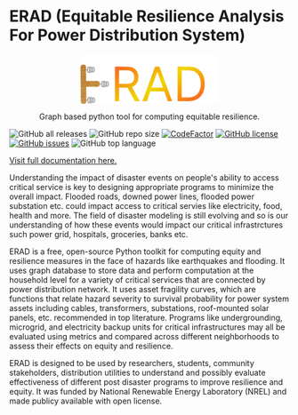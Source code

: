# ERAD (Equitable Resilience Analysis For Power Distribution System)
<p align="center"> 
<img src="logo.svg" width="250" style="display:flex;justify-content:center;">
<p align="center">Graph based python tool for computing equitable resilience. </p>
</p>

![GitHub all releases](https://img.shields.io/github/downloads/NREL/erad/total?logo=Github&logoColor=%2300ff00&style=flat-square)
![GitHub repo size](https://img.shields.io/github/repo-size/nrel/erad?style=flat-square)
[![CodeFactor](https://www.codefactor.io/repository/github/nrel/erad/badge)](https://www.codefactor.io/repository/github/nrel/erad)
[![GitHub license](https://img.shields.io/github/license/NREL/erad?style=flat-square)](https://github.com/NREL/erad/blob/main/LICENSE.txt)
[![GitHub issues](https://img.shields.io/github/issues/NREL/erad?style=flat-square)](https://github.com/NREL/erad/issues)
![GitHub top language](https://img.shields.io/github/languages/top/nrel/erad?style=flat-square)

[Visit full documentation here.](https://nrel.github.io/erad/)

Understanding the impact of disaster events on people's ability to access critical service is key to designing appropriate programs to minimize the overall impact. Flooded roads, downed power lines, flooded power substation etc. could impact access to critical servies like electricity, food, health and more. The field of disaster modeling is still evolving and so is our understanding of how these events would impact our critical infrastrctures such power grid, hospitals, groceries, banks etc.

ERAD is a free, open-source Python toolkit for computing equity and resilience measures in the face of hazards like earthquakes and flooding. It uses graph database to store data and perform computation at the household level for a variety of critical services that are connected by power distribution network. It uses asset fragility curves, which are functions that relate hazard severity to survival probability for power system assets including cables, transformers, substations, roof-mounted solar panels, etc. recommended in top literature. Programs like undergrounding, microgrid, and electricity backup units for critical infrastructures may all be evaluated using metrics and compared across different neighborhoods to assess their effects on equity and resilience.

ERAD is designed to be used by researchers, students, community stakeholders, distribution utilities to understand and possibly evaluate effectiveness of different post disaster programs to improve resilience and equity. It was funded by National Renewable Energy Laboratory (NREL) and made publicy available with open license.